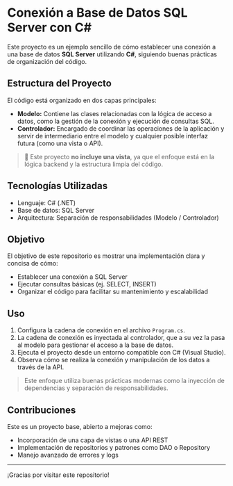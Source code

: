 # Conexión a Base de Datos SQL Server con C#

Este proyecto es un ejemplo sencillo de cómo establecer una conexión a una base de datos **SQL Server** utilizando **C#**, siguiendo buenas prácticas de organización del código.

## Estructura del Proyecto

El código está organizado en dos capas principales:

- **Modelo:** Contiene las clases relacionadas con la lógica de acceso a datos, como la gestión de la conexión y ejecución de consultas SQL.
- **Controlador:** Encargado de coordinar las operaciones de la aplicación y servir de intermediario entre el modelo y cualquier posible interfaz futura (como una vista o API).

> 🔧 Este proyecto **no incluye una vista**, ya que el enfoque está en la lógica backend y la estructura limpia del código.

## Tecnologías Utilizadas

- Lenguaje: C# (.NET)
- Base de datos: SQL Server
- Arquitectura: Separación de responsabilidades (Modelo / Controlador)

## Objetivo

El objetivo de este repositorio es mostrar una implementación clara y concisa de cómo:

- Establecer una conexión a SQL Server
- Ejecutar consultas básicas (ej. SELECT, INSERT)
- Organizar el código para facilitar su mantenimiento y escalabilidad

## Uso

1. Configura la cadena de conexión en el archivo `Program.cs`.
2. La cadena de conexión es inyectada al controlador, que a su vez la pasa al modelo para gestionar el acceso a la base de datos.
3. Ejecuta el proyecto desde un entorno compatible con C# (Visual Studio).
4. Observa cómo se realiza la conexión y manipulación de los datos a través de la API.

> Este enfoque utiliza buenas prácticas modernas como la inyección de dependencias y separación de responsabilidades.

## Contribuciones

Este es un proyecto base, abierto a mejoras como:

- Incorporación de una capa de vistas o una API REST
- Implementación de repositorios y patrones como DAO o Repository
- Manejo avanzado de errores y logs

---

¡Gracias por visitar este repositorio!
